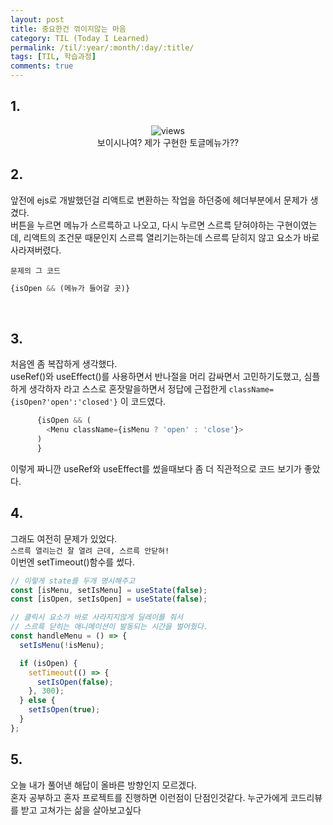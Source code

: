 ```yaml
---
layout: post
title: 중요한건 꺾이지않는 마음
category: TIL (Today I Learned)
permalink: /til/:year/:month/:day/:title/
tags: [TIL, 학습과정]
comments: true
---
```


## 1.

<center>
 <figure>
 <img src="https://blog.kakaocdn.net/dn/MukOk/btrZKZuIYUc/lUo7XvJJWaKKcJdXkIQv51/img.gif" alt="views">
 <figcaption>
 보이시나여? 제가 구현한 토글메뉴가??
 </figcaption>
 </figure>
</center>

## 2.

앞전에 ejs로 개발했던걸 리액트로 변환하는 작업을 하던중에 헤더부분에서 문제가 생겼다.<br/>
버튼을 누르면 메뉴가 스르륵하고 나오고, 다시 누르면 스르륵 닫혀야하는 구현이였는데, 리액트의 조건문 때문인지 스르륵 열리기는하는데 스르륵 닫히지 않고 요소가 바로 사라져버렸다.<br/>

`문제의 그 코드`

```js
{isOpen && (메뉴가 들어갈 곳)}
```

<br/>

## 3.

처음엔 좀 복잡하게 생각했다.<br/>
useRef()와 useEffect()를 사용하면서 반나절을 머리 감싸면서 고민하기도했고, 심플하게 생각하자 라고 스스로 혼잣말을하면서 정답에 근접한게 `className={isOpen?'open':'closed'}` 이 코드였다.

```js
      {isOpen && (
        <Menu className={isMenu ? 'open' : 'close'}>
      )
      }
```

이렇게 짜니깐 useRef와 useEffect를 썼을때보다 좀 더 직관적으로 코드 보기가 좋았다.

## 4.

그래도 여전히 문제가 있었다.<br/>
`스르륵 열리는건 잘 열려 근데, 스르륵 안닫혀!`<br/>
이번엔 setTimeout()함수를 썼다.<br/>

```js
// 이렇게 state를 두개 명시해주고
const [isMenu, setIsMenu] = useState(false);
const [isOpen, setIsOpen] = useState(false);

// 클릭시 요소가 바로 사라지지않게 딜레이를 줘서
// 스르륵 닫히는 애니메이션이 발동되는 시간을 벌어줬다.
const handleMenu = () => {
  setIsMenu(!isMenu);

  if (isOpen) {
    setTimeout(() => {
      setIsOpen(false);
    }, 300);
  } else {
    setIsOpen(true);
  }
};
```

## 5.

오늘 내가 풀어낸 해답이 올바른 방향인지 모르겠다.<br/>
혼자 공부하고 혼자 프로젝트를 진행하면 이런점이 단점인것같다. 누군가에게 코드리뷰를 받고 고쳐가는 삶을 살아보고싶다
